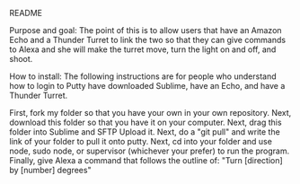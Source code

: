 README

Purpose and goal: The point of this is to allow users that have an Amazon Echo and a Thunder Turret to link
the two so that they can give commands to Alexa and she will make the turret move, turn the light on and off,
and shoot.

How to install: The following instructions are for people who understand how to login to Putty have downloaded
Sublime, have an Echo, and have a Thunder Turret.

First, fork my folder so that you have your own in your own repository.
Next, download this folder so that you have it on your computer.
Next, drag this folder into Sublime and SFTP Upload it.
Next, do a "git pull" and write the link of your folder to pull it onto putty.
Next, cd into your folder and use node, sudo node, or supervisor (whichever your prefer) to run the program.
Finally, give Alexa a command that follows the outline of: "Turn [direction] by [number] degrees"